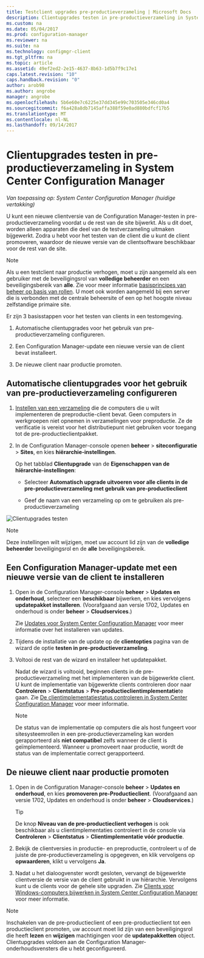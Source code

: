 ```yaml
---
title: Testclient upgrades pre-productieverzameling | Microsoft Docs
description: Clientupgrades testen in pre-productieverzameling in System Center Configuration Manager.
ms.custom: na
ms.date: 05/04/2017
ms.prod: configuration-manager
ms.reviewer: na
ms.suite: na
ms.technology: configmgr-client
ms.tgt_pltfrm: na
ms.topic: article
ms.assetid: 49ef2ed2-2e15-4637-8b63-1d5b7f9c17e1
caps.latest.revision: "10"
caps.handback.revision: "0"
author: arob98
ms.author: angrobe
manager: angrobe
ms.openlocfilehash: 5b6e60e7c6225e37dd345e99c703505e346cd0a4
ms.sourcegitcommit: f6a428a8db7145affa388f59e0ad880bdfcf17b5
ms.translationtype: MT
ms.contentlocale: nl-NL
ms.lasthandoff: 09/14/2017
---
```

# <a name="how-to-test-client-upgrades-in-a-pre-production-collection-in-system-center-configuration-manager"></a>Clientupgrades testen in pre-productieverzameling in System Center Configuration Manager

*Van toepassing op: System Center Configuration Manager (huidige vertakking)*

U kunt een nieuwe clientversie van de Configuration Manager-testen in pre-productieverzameling voordat u de rest van de site bijwerkt.  Als u dit doet, worden alleen apparaten die deel van de testverzameling uitmaken bijgewerkt. Zodra u hebt voor het testen van de client die u kunt de client promoveren, waardoor de nieuwe versie van de clientsoftware beschikbaar voor de rest van de site.

> [!NOTE]
> Als u een testclient naar productie verhogen, moet u zijn aangemeld als een gebruiker met de beveiligingsrol van **volledige beheerder** en een beveiligingsbereik van **alle**. Zie voor meer informatie [basisprincipes van beheer op basis van rollen](/sccm/core/understand/fundamentals-of-role-based-administration). U moet ook worden aangemeld bij een server die is verbonden met de centrale beheersite of een op het hoogste niveau zelfstandige primaire site.

 Er zijn 3 basisstappen voor het testen van clients in een testomgeving.  

1.  Automatische clientupgrades voor het gebruik van pre-productieverzameling configureren.  

2.  Een Configuration Manager-update een nieuwe versie van de client bevat installeert.  

3.  De nieuwe client naar productie promoten.  

##  <a name="to-configure-automatic-client-upgrades-to-use-a-pre-production-collection"></a>Automatische clientupgrades voor het gebruik van pre-productieverzameling configureren  

1. [Instellen van een verzameling](..\collections\create-collections.md) die de computers die u wilt implementeren de preproductie-client bevat. Geen computers in werkgroepen niet opnemen in verzamelingen voor preproductie. Ze de verificatie is vereist voor het distributiepunt niet gebruiken voor toegang tot de pre-productieclientpakket.   

1.  In de Configuration Manager-console openen **beheer** > **siteconfiguratie** > **Sites**, en kies **hiërarchie-instellingen**.  

     Op het tabblad **Clientupgrade** van de **Eigenschappen van de hiërarchie-instellingen**:  

    -   Selecteer **Automatisch upgrade uitvoeren voor alle clients in de pre-productieverzameling met gebruik van pre-productieclient**  

    -   Geef de naam van een verzameling op om te gebruiken als pre-productieverzameling  

![Clientupgrades testen](media/test-client-upgrades.png)

>[!NOTE]
>Deze instellingen wilt wijzigen, moet uw account lid zijn van de **volledige beheerder** beveiligingsrol en de **alle** beveiligingsbereik.


##  <a name="to-install-a-configuration-manager-update-that-includes-a-new-version-of-the-client"></a>Een Configuration Manager-update met een nieuwe versie van de client te installeren  

1.  Open in de Configuration Manager-console **beheer** > **Updates en onderhoud**, selecteer een **beschikbaar** bijwerken, en kies vervolgens **updatepakket installeren**. (Voorafgaand aan versie 1702, Updates en onderhoud is onder **beheer** > **Cloudservices**.)

     Zie [Updates voor System Center Configuration Manager](../../../../core/servers/manage/updates.md) voor meer informatie over het installeren van updates.  

2.  Tijdens de installatie van de update op de **clientopties** pagina van de wizard de optie **testen in pre-productieverzameling**.  

3.  Voltooi de rest van de wizard en installeer het updatepakket.  

     Nadat de wizard is voltooid, beginnen clients in de pre-productieverzameling met het implementeren van de bijgewerkte client. U kunt de implementatie van bijgewerkte clients controleren door naar **Controleren** > **Clientstatus** > **Pre-productieclientimplementatie**te gaan. Zie [De clientimplementatiestatus controleren in System Center Configuration Manager](../../../../core/clients/deploy/monitor-client-deployment-status.md) voor meer informatie.

    > [!NOTE]
    > De status van de implementatie op computers die als host fungeert voor sitesysteemrollen in een pre-productieverzameling kan worden gerapporteerd als **niet compatibel** zelfs wanneer de client is geïmplementeerd. Wanneer u promoveert naar productie, wordt de status van de implementatie correct gerapporteerd.

##  <a name="to-promote-the-new-client-to-production"></a>De nieuwe client naar productie promoten  

1.  Open in de Configuration Manager-console **beheer** > **Updates en onderhoud**, en kies **promoveren pre-Productieclient**. (Voorafgaand aan versie 1702, Updates en onderhoud is onder **beheer** > **Cloudservices**.)

    > [!TIP]
    > De knop **Niveau van de pre-productieclient verhogen** is ook beschikbaar als u clientimplementaties controleert in de console via **Controleren** > **Clientstatus** > **Clientimplementatie vóór productie**.

2.  Bekijk de clientversies in productie- en preproductie, controleert u of de juiste de pre-productieverzameling is opgegeven, en klik vervolgens op **opwaarderen**, klikt u vervolgens **Ja**.  

3.  Nadat u het dialoogvenster wordt gesloten, vervangt de bijgewerkte clientversie de versie van de client gebruikt in uw hiërarchie. Vervolgens kunt u de clients voor de gehele site upgraden. Zie [Clients voor Windows-computers bijwerken in System Center Configuration Manager](../../../../core/clients/manage/upgrade/upgrade-clients-for-windows-computers.md) voor meer informatie.  

>[!NOTE]
>Inschakelen van de pre-productieclient of een pre-productieclient tot een productieclient promoten, uw account moet lid zijn van een beveiligingsrol die heeft **lezen** en **wijzigen** machtigingen voor de **updatepakketten** object.
>Clientupgrades voldoen aan de Configuration Manager-onderhoudsvensters die u hebt geconfigureerd.
